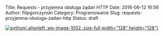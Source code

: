 Title: Requests - przyjemna obsługa żądań HTTP
Date: 2016-06-12 16:56
Author: filipgorczynski
Category: Programowanie
Slug: requests-przyjemna-obsluga-zadan-http
Status: draft

[![python](https://filipgorczynski.files.wordpress.com/2015/04/python1.png){.alignleft .wp-image-1002 .size-full width="128" height="128"}](https://filipgorczynski.files.wordpress.com/2015/04/python1.png)
